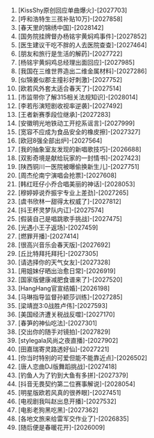 
1. [KissShy原创回应单曲爆火]-[2027703]
1. [呼和浩特生三孩补贴10万]-[2027858]
1. [春天里的锦绣中国]-[2028142]
1. [国务院挂牌督办杨铭宇黄焖鸡事件]-[2027852]
1. [医生建议干吃不胖的人去医院查查]-[2027464]
1. [朋友和旅行是生活的解药]-[2027722]
1. [杨铭宇黄焖鸡总经理出面回应]-[2027985]
1. [我国在三维世界造出二维金属材料]-[2027286]
1. [似锦姜似郡主撞衫好刺激]-[2027752]
1. [欧若风外套太适合春天了]-[2027514]
1. [市监带你了解315相关法规知识]-[2028014]
1. [李若彤演短剧收视率逆袭]-[2027492]
1. [王者新赛季段位继承]-[2027283]
1. [安徽明光地铁动工开挖系谣言]-[2027999]
1. [宽容不应成为食品安全的橡皮擦]-[2027327]
1. [欧冠8强全部出炉]-[2027564]
1. [我的抽象室友发现的新唱歌技巧]-[2026688]
1. [双影奇境是献给玩家的一封情书]-[2027423]
1. [陕西铜川一医院被曝偷换新生儿]-[2027751]
1. [周杰伦南宁演唱会抢票]-[2027608]
1. [韩红旺仔小乔合唱美丽的神话]-[2028053]
1. [穆婷婷说乔振宇专业上差劲]-[2027265]
1. [虞书欣林一甜得太权威了]-[2027812]
1. [抖王杯灵梦队内讧]-[2027574]
1. [假装自己是唱跳歌手挑战]-[2027475]
1. [光遇小王子返场]-[2027459]
1. [燃罪开播]-[2027414]
1. [很高兴音乐会春天版]-[2027692]
1. [丘比特拜托拜托]-[2027305]
1. [请选择你的天气女友]-[2027328]
1. [用姐妹仔晒出治愈日常]-[2026919]
1. [国家版健康减肥食谱来了]-[2027520]
1. [HangHang官宣结婚]-[2026198]
1. [马琳指导监督孙颖莎训练]-[2027285]
1. [梁靖崑3:0战胜卢伟]-[2027593]
1. [美国经济遭关税战反噬]-[2027170]
1. [春笋的神仙吃法]-[2027301]
1. [交出你的随手对镜拍]-[2027829]
1. [stylegala风尚之夜直播]-[2027902]
1. [田嘉瑞寄灵路透好仙]-[2027221]
1. [你当时特别的可爱但能不能靠近点]-[2026502]
1. [唐人恋曲DJ版舞蹈挑战]-[2027418]
1. [钓鱼人为了钓到大鱼有多拼]-[2027379]
1. [抖音无畏契约第二位赛事解说]-[2028054]
1. [明星版欧若风真的很养眼]-[2027451]
1. [电视剧我叫赵出息开播]-[2027532]
1. [电影老狗黑吃黑]-[2027362]
1. [各地文旅来给雷军交作业了]-[2026835]
1. [随后便是春暖花开]-[2026009]